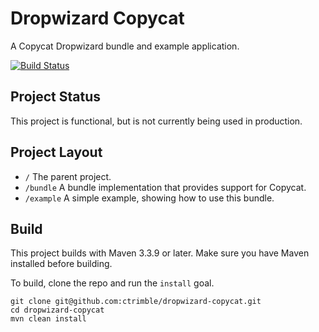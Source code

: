 # Dropwizard Copycat

A Copycat Dropwizard bundle and example application.

[![Build Status](https://secure.travis-ci.org/ctrimble/dropwizard-copycat.png?branch=develop)](https://travis-ci.org/ctrimble/dropwizard-copycat)

## Project Status

This project is functional, but is not currently being used in production.

## Project Layout

- `/` The parent project.
- `/bundle` A bundle implementation that provides support for Copycat.
- `/example` A simple example, showing how to use this bundle.

## Build

This project builds with Maven 3.3.9 or later.  Make sure you have Maven installed before building.

To build, clone the repo and run the `install` goal.

```
git clone git@github.com:ctrimble/dropwizard-copycat.git
cd dropwizard-copycat
mvn clean install
```
